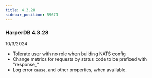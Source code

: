 ```yaml
---
title: 4.3.28
sidebar_position: 59671
---
```


### HarperDB 4.3.28
10/3/2024

* Tolerate user with no role when building NATS config
* Change metrics for requests by status code to be prefixed with "response_"
* Log error `cause`, and other properties, when available. 
